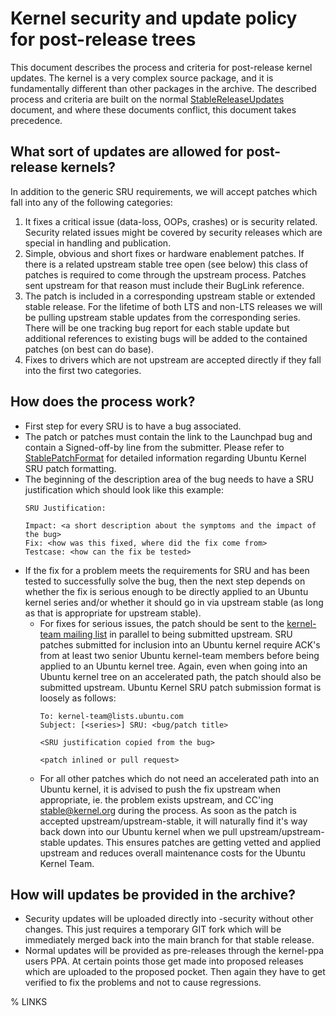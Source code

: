 # Kernel security and update policy for post-release trees

This document describes the process and criteria for post-release kernel
updates. The kernel is a very complex source package, and it is fundamentally
different than other packages in the archive. The described process and criteria
are built on the normal [StableReleaseUpdates] document, and where these documents
conflict, this document takes precedence.

## What sort of updates are allowed for post-release kernels?

In addition to the generic SRU requirements, we will accept patches which fall
into any of the following categories:

1. It fixes a critical issue (data-loss, OOPs, crashes) or is security related.
   Security related issues might be covered by security releases which are
   special in handling and publication.
2. Simple, obvious and short fixes or hardware enablement patches. If there is a
   related upstream stable tree open (see below) this class of patches is
   required to come through the upstream process. Patches sent upstream for that
   reason must include their BugLink reference.
3. The patch is included in a corresponding upstream stable or extended stable
   release. For the lifetime of both LTS and non-LTS releases we will be pulling
   upstream stable updates from the corresponding series. There will be one
   tracking bug report for each stable update but additional references to
   existing bugs will be added to the contained patches (on best can do base).
4. Fixes to drivers which are not upstream are accepted directly if they fall
   into the first two categories.

## How does the process work?

- First step for every SRU is to have a bug associated.
- The patch or patches must contain the link to the Launchpad bug and contain a
  Signed-off-by line from the submitter. Please refer to [StablePatchFormat] for
  detailed information regarding Ubuntu Kernel SRU patch formatting.
- The beginning of the description area of the bug needs to have a SRU
  justification which should look like this example:
  ```text
  SRU Justification:

  Impact: <a short description about the symptoms and the impact of the bug>
  Fix: <how was this fixed, where did the fix come from>
  Testcase: <how can the fix be tested>
  ```
- If the fix for a problem meets the requirements for SRU and has been tested to
  successfully solve the bug, then the next step depends on whether the fix is
  serious enough to be directly applied to an Ubuntu kernel series and/or
  whether it should go in via upstream stable (as long as that is appropriate
  for upstream stable).
  - For fixes for serious issues, the patch should be sent to the
    [kernel-team mailing list] in parallel to being submitted upstream. SRU
    patches submitted for inclusion into an Ubuntu kernel require ACK's from at
    least two senior Ubuntu kernel-team members before being applied to an
    Ubuntu kernel tree. Again, even when going into an Ubuntu kernel tree on an
    accelerated path, the patch should also be submitted upstream. Ubuntu Kernel
    SRU patch submission format is loosely as follows:
    ```text
    To: kernel-team@lists.ubuntu.com
    Subject: [<series>] SRU: <bug/patch title>

    <SRU justification copied from the bug>

    <patch inlined or pull request>
    ```
  - For all other patches which do not need an accelerated path into an Ubuntu
    kernel, it is advised to push the fix upstream when appropriate, ie. the
    problem exists upstream, and CC'ing [stable@kernel.org] during the process.
    As soon as the patch is accepted upstream/upstream-stable, it will naturally
    find it's way back down into our Ubuntu kernel when we pull
    upstream/upstream-stable updates. This ensures patches are getting vetted
    and applied upstream and reduces overall maintenance costs for the Ubuntu
    Kernel Team.

## How will updates be provided in the archive?

- Security updates will be uploaded directly into -security without other
  changes. This just requires a temporary GIT fork which will be immediately
  merged back into the main branch for that stable release.
- Normal updates will be provided as pre-releases through the kernel-ppa users
  PPA. At certain points those get made into proposed releases which are
  uploaded to the proposed pocket. Then again they have to get verified to fix
  the problems and not to cause regressions.

% LINKS

[StableReleaseUpdates]: /explanation/stable-release-updates
[StablePatchFormat]: /reference/stable-patch-format
[kernel-team mailing list]: mailto:kernel-team@lists.ubuntu.com
[stable@kernel.org]: mailto:stable@kernel.org

